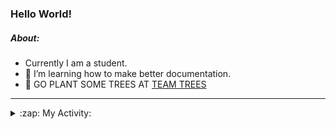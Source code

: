 ### Hello World!

##### About:
- Currently I am a student.
- 🌱 I’m learning how to make better documentation.
- 🌱 GO PLANT SOME TREES AT [TEAM TREES](https://teamtrees.org/)

---
<details>
  <summary>:zap: My Activity:</summary>
  
<!--START_SECTION:waka-->
![Code Time](http://img.shields.io/badge/Code%20Time-1%2C006%20hrs%2044%20mins-blue)

**I'm a Night 🦉** 

```text
🌞 Morning    94 commits     ███░░░░░░░░░░░░░░░░░░░░░░   13.49% 
🌆 Daytime    153 commits    █████░░░░░░░░░░░░░░░░░░░░   21.95% 
🌃 Evening    216 commits    ███████░░░░░░░░░░░░░░░░░░   30.99% 
🌙 Night      234 commits    ████████░░░░░░░░░░░░░░░░░   33.57%

```
📅 **I'm Most Productive on Tuesday** 

```text
Monday       105 commits    ███░░░░░░░░░░░░░░░░░░░░░░   15.06% 
Tuesday      133 commits    ████░░░░░░░░░░░░░░░░░░░░░   19.08% 
Wednesday    78 commits     ██░░░░░░░░░░░░░░░░░░░░░░░   11.19% 
Thursday     100 commits    ███░░░░░░░░░░░░░░░░░░░░░░   14.35% 
Friday       97 commits     ███░░░░░░░░░░░░░░░░░░░░░░   13.92% 
Saturday     76 commits     ██░░░░░░░░░░░░░░░░░░░░░░░   10.9% 
Sunday       108 commits    ███░░░░░░░░░░░░░░░░░░░░░░   15.49%

```


📊 **This Week I Spent My Time On** 

```text
🔥 Editors: 
VS Code                  9 hrs 12 mins       █████████████████████████   100.0%

🐱‍💻 Projects: 
CSF22                    4 hrs 50 mins       █████████████░░░░░░░░░░░░   52.54% 
praise-demo              2 hrs 41 mins       ███████░░░░░░░░░░░░░░░░░░   29.18% 
file-utils               1 hr 41 mins        ████░░░░░░░░░░░░░░░░░░░░░   18.28%

```


 Last Updated on 20/01/2023 08:04:31 UTC
<!--END_SECTION:waka-->
</details>
